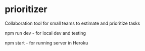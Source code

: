 # prioritizer
Collaboration tool for small teams to estimate and prioritize tasks

npm run dev - for local dev and testing<br>

npm start - for running server in Heroku
